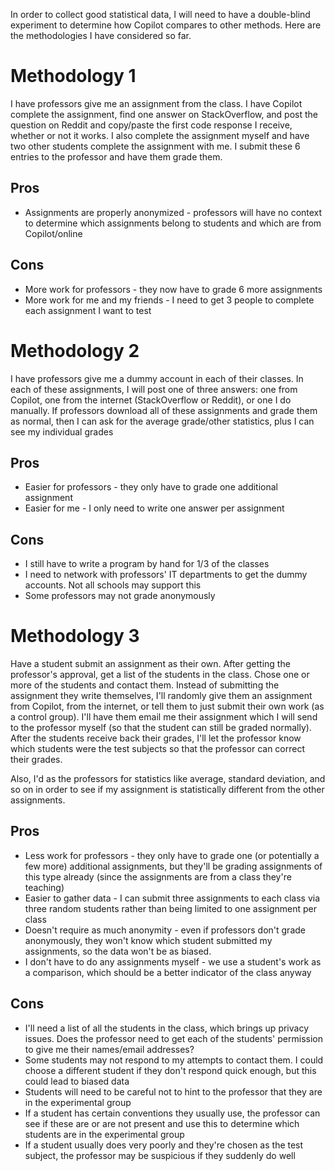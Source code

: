 In order to collect good statistical data, I will need to have a double-blind experiment to determine how Copilot compares to other methods. Here are the methodologies I have considered so far.


# Methodology 1
I have professors give me an assignment from the class. I have Copilot complete the assignment, find one answer on StackOverflow, and post the question on Reddit and copy/paste the first code response I receive, whether or not it works. I also complete the assignment myself and have two other students complete the assignment with me. I submit these 6 entries to the professor and have them grade them.

## Pros
- Assignments are properly anonymized - professors will have no context to determine which assignments belong to students and which are from Copilot/online

## Cons
- More work for professors - they now have to grade 6 more assignments
- More work for me and my friends - I need to get 3 people to complete each assignment I want to test


# Methodology 2
I have professors give me a dummy account in each of their classes. In each of these assignments, I will post one of three answers: one from Copilot, one from the internet (StackOverflow or Reddit), or one I do manually. If professors download all of these assignments and grade them as normal, then I can ask for the average grade/other statistics, plus I can see my individual grades

## Pros
- Easier for professors - they only have to grade one additional assignment
- Easier for me - I only need to write one answer per assignment

## Cons
- I still have to write a program by hand for 1/3 of the classes
- I need to network with professors' IT departments to get the dummy accounts. Not all schools may support this
- Some professors may not grade anonymously


# Methodology 3
Have a student submit an assignment as their own. After getting the professor's approval, get a list of the students in the class. Chose one or more of the students and contact them. Instead of submitting the assignment they write themselves, I'll randomly give them an assignment from Copilot, from the internet, or tell them to just submit their own work (as a control group). I'll have them email me their assignment which I will send to the professor myself (so that the student can still be graded normally). After the students receive back their grades, I'll let the professor know which students were the test subjects so that the professor can correct their grades.

Also, I'd as the professors for statistics like average, standard deviation, and so on in order to see if my assignment is statistically different from the other assignments.

## Pros
- Less work for professors - they only have to grade one (or potentially a few more) additional assignments, but they'll be grading assignments of this type already (since the assignments are from a class they're teaching)
- Easier to gather data - I can submit three assignments to each class via three random students rather than being limited to one assignment per class
- Doesn't require as much anonymity - even if professors don't grade anonymously, they won't know which student submitted my assignments, so the data won't be as biased.
- I don't have to do any assignments myself - we use a student's work as a comparison, which should be a better indicator of the class anyway

## Cons
- I'll need a list of all the students in the class, which brings up privacy issues. Does the professor need to get each of the students' permission to give me their names/email addresses?
- Some students may not respond to my attempts to contact them. I could choose a different student if they don't respond quick enough, but this could lead to biased data
- Students will need to be careful not to hint to the professor that they are in the experimental group
- If a student has certain conventions they usually use, the professor can see if these are or are not present and use this to determine which students are in the experimental group
- If a student usually does very poorly and they're chosen as the test subject, the professor may be suspicious if they suddenly do well